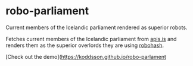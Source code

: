# robo-parliament

Current members of the Icelandic parliament rendered as superior robots.

Fetches current members of the Icelandic parliament from
[apis.is](http://apis.is) and renders them as the superior overlords they are
using [robohash](https://robohash.org/).

[Check out the demo](https://koddsson.github.io/robo-parlament
